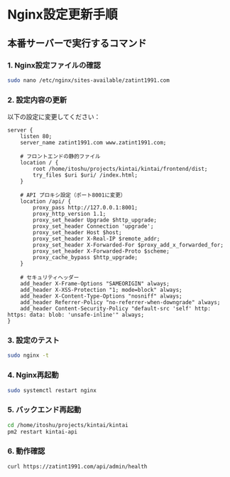 # Nginx設定更新手順

## 本番サーバーで実行するコマンド

### 1. Nginx設定ファイルの確認
```bash
sudo nano /etc/nginx/sites-available/zatint1991.com
```

### 2. 設定内容の更新
以下の設定に変更してください：

```nginx
server {
    listen 80;
    server_name zatint1991.com www.zatint1991.com;

    # フロントエンドの静的ファイル
    location / {
        root /home/itoshu/projects/kintai/kintai/frontend/dist;
        try_files $uri $uri/ /index.html;
    }

    # API プロキシ設定（ポート8001に変更）
    location /api/ {
        proxy_pass http://127.0.0.1:8001;
        proxy_http_version 1.1;
        proxy_set_header Upgrade $http_upgrade;
        proxy_set_header Connection 'upgrade';
        proxy_set_header Host $host;
        proxy_set_header X-Real-IP $remote_addr;
        proxy_set_header X-Forwarded-For $proxy_add_x_forwarded_for;
        proxy_set_header X-Forwarded-Proto $scheme;
        proxy_cache_bypass $http_upgrade;
    }

    # セキュリティヘッダー
    add_header X-Frame-Options "SAMEORIGIN" always;
    add_header X-XSS-Protection "1; mode=block" always;
    add_header X-Content-Type-Options "nosniff" always;
    add_header Referrer-Policy "no-referrer-when-downgrade" always;
    add_header Content-Security-Policy "default-src 'self' http: https: data: blob: 'unsafe-inline'" always;
}
```

### 3. 設定のテスト
```bash
sudo nginx -t
```

### 4. Nginx再起動
```bash
sudo systemctl restart nginx
```

### 5. バックエンド再起動
```bash
cd /home/itoshu/projects/kintai/kintai
pm2 restart kintai-api
```

### 6. 動作確認
```bash
curl https://zatint1991.com/api/admin/health
```
